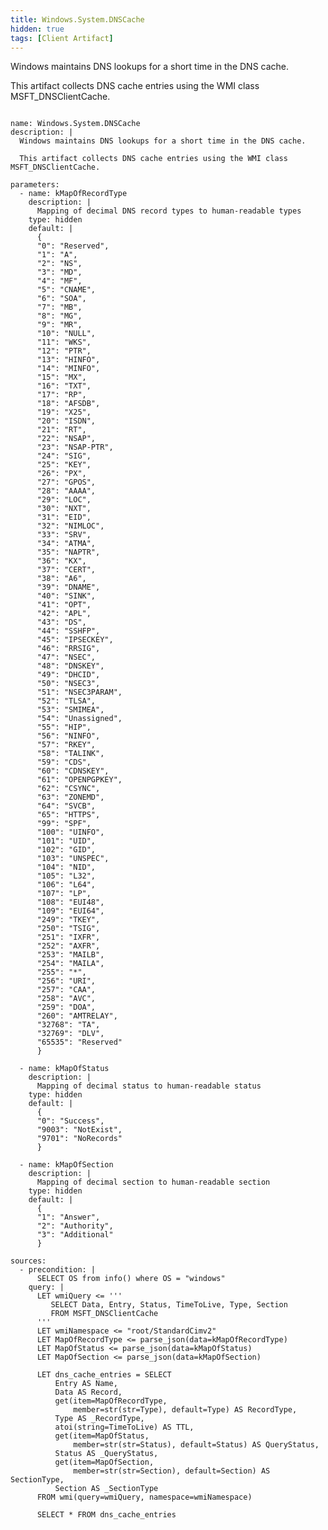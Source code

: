 ```yaml
---
title: Windows.System.DNSCache
hidden: true
tags: [Client Artifact]
---
```


Windows maintains DNS lookups for a short time in the DNS cache.

This artifact collects DNS cache entries using the WMI class MSFT_DNSClientCache.


<pre><code class="language-yaml">
name: Windows.System.DNSCache
description: |
  Windows maintains DNS lookups for a short time in the DNS cache.

  This artifact collects DNS cache entries using the WMI class MSFT_DNSClientCache.

parameters:
  - name: kMapOfRecordType
    description: |
      Mapping of decimal DNS record types to human-readable types
    type: hidden
    default: |
      {
      "0": "Reserved",
      "1": "A",
      "2": "NS",
      "3": "MD",
      "4": "MF",
      "5": "CNAME",
      "6": "SOA",
      "7": "MB",
      "8": "MG",
      "9": "MR",
      "10": "NULL",
      "11": "WKS",
      "12": "PTR",
      "13": "HINFO",
      "14": "MINFO",
      "15": "MX",
      "16": "TXT",
      "17": "RP",
      "18": "AFSDB",
      "19": "X25",
      "20": "ISDN",
      "21": "RT",
      "22": "NSAP",
      "23": "NSAP-PTR",
      "24": "SIG",
      "25": "KEY",
      "26": "PX",
      "27": "GPOS",
      "28": "AAAA",
      "29": "LOC",
      "30": "NXT",
      "31": "EID",
      "32": "NIMLOC",
      "33": "SRV",
      "34": "ATMA",
      "35": "NAPTR",
      "36": "KX",
      "37": "CERT",
      "38": "A6",
      "39": "DNAME",
      "40": "SINK",
      "41": "OPT",
      "42": "APL",
      "43": "DS",
      "44": "SSHFP",
      "45": "IPSECKEY",
      "46": "RRSIG",
      "47": "NSEC",
      "48": "DNSKEY",
      "49": "DHCID",
      "50": "NSEC3",
      "51": "NSEC3PARAM",
      "52": "TLSA",
      "53": "SMIMEA",
      "54": "Unassigned",
      "55": "HIP",
      "56": "NINFO",
      "57": "RKEY",
      "58": "TALINK",
      "59": "CDS",
      "60": "CDNSKEY",
      "61": "OPENPGPKEY",
      "62": "CSYNC",
      "63": "ZONEMD",
      "64": "SVCB",
      "65": "HTTPS",
      "99": "SPF",
      "100": "UINFO",
      "101": "UID",
      "102": "GID",
      "103": "UNSPEC",
      "104": "NID",
      "105": "L32",
      "106": "L64",
      "107": "LP",
      "108": "EUI48",
      "109": "EUI64",
      "249": "TKEY",
      "250": "TSIG",
      "251": "IXFR",
      "252": "AXFR",
      "253": "MAILB",
      "254": "MAILA",
      "255": "*",
      "256": "URI",
      "257": "CAA",
      "258": "AVC",
      "259": "DOA",
      "260": "AMTRELAY",
      "32768": "TA",
      "32769": "DLV",
      "65535": "Reserved"
      }

  - name: kMapOfStatus
    description: |
      Mapping of decimal status to human-readable status
    type: hidden
    default: |
      {
      "0": "Success",
      "9003": "NotExist",
      "9701": "NoRecords"
      }

  - name: kMapOfSection
    description: |
      Mapping of decimal section to human-readable section
    type: hidden
    default: |
      {
      "1": "Answer",
      "2": "Authority",
      "3": "Additional"
      }

sources:
  - precondition: |
      SELECT OS from info() where OS = "windows"
    query: |
      LET wmiQuery &lt;= '''
         SELECT Data, Entry, Status, TimeToLive, Type, Section
         FROM MSFT_DNSClientCache
      '''
      LET wmiNamespace &lt;= "root/StandardCimv2"
      LET MapOfRecordType &lt;= parse_json(data=kMapOfRecordType)
      LET MapOfStatus &lt;= parse_json(data=kMapOfStatus)
      LET MapOfSection &lt;= parse_json(data=kMapOfSection)

      LET dns_cache_entries = SELECT
          Entry AS Name,
          Data AS Record,
          get(item=MapOfRecordType,
              member=str(str=Type), default=Type) AS RecordType,
          Type AS _RecordType,
          atoi(string=TimeToLive) AS TTL,
          get(item=MapOfStatus,
              member=str(str=Status), default=Status) AS QueryStatus,
          Status AS _QueryStatus,
          get(item=MapOfSection,
              member=str(str=Section), default=Section) AS SectionType,
          Section AS _SectionType
      FROM wmi(query=wmiQuery, namespace=wmiNamespace)

      SELECT * FROM dns_cache_entries

</code></pre>

